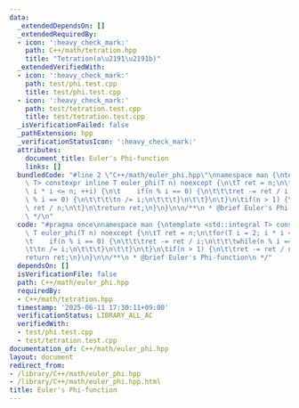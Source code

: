 ```yaml
---
data:
  _extendedDependsOn: []
  _extendedRequiredBy:
  - icon: ':heavy_check_mark:'
    path: C++/math/tetration.hpp
    title: "Tetration(a\u2191\u2191b)"
  _extendedVerifiedWith:
  - icon: ':heavy_check_mark:'
    path: test/phi.test.cpp
    title: test/phi.test.cpp
  - icon: ':heavy_check_mark:'
    path: test/tetration.test.cpp
    title: test/tetration.test.cpp
  _isVerificationFailed: false
  _pathExtension: hpp
  _verificationStatusIcon: ':heavy_check_mark:'
  attributes:
    document_title: Euler's Phi-function
    links: []
  bundledCode: "#line 2 \"C++/math/euler_phi.hpp\"\nnamespace man {\ntemplate <std::integral\
    \ T> constexpr inline T euler_phi(T n) noexcept {\n\tT ret = n;\n\tfor(T i = 2;\
    \ i * i <= n; ++i) {\n\t    if(n % i == 0) {\n\t\t\tret -= ret / i;\n\t\t\twhile(n\
    \ % i == 0) {\n\t\t\t\tn /= i;\n\t\t\t}\n\t\t}\n\t}\n\tif(n > 1) {\n\t\tret -=\
    \ ret / n;\n\t}\n\treturn ret;\n}\n}\n\n/**\n * @brief Euler's Phi-function\n\
    \ */\n"
  code: "#pragma once\nnamespace man {\ntemplate <std::integral T> constexpr inline\
    \ T euler_phi(T n) noexcept {\n\tT ret = n;\n\tfor(T i = 2; i * i <= n; ++i) {\n\
    \t    if(n % i == 0) {\n\t\t\tret -= ret / i;\n\t\t\twhile(n % i == 0) {\n\t\t\
    \t\tn /= i;\n\t\t\t}\n\t\t}\n\t}\n\tif(n > 1) {\n\t\tret -= ret / n;\n\t}\n\t\
    return ret;\n}\n}\n\n/**\n * @brief Euler's Phi-function\n */"
  dependsOn: []
  isVerificationFile: false
  path: C++/math/euler_phi.hpp
  requiredBy:
  - C++/math/tetration.hpp
  timestamp: '2025-06-11 17:30:11+09:00'
  verificationStatus: LIBRARY_ALL_AC
  verifiedWith:
  - test/phi.test.cpp
  - test/tetration.test.cpp
documentation_of: C++/math/euler_phi.hpp
layout: document
redirect_from:
- /library/C++/math/euler_phi.hpp
- /library/C++/math/euler_phi.hpp.html
title: Euler's Phi-function
---
```

